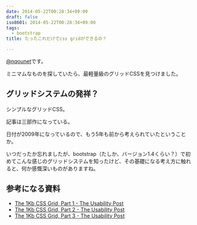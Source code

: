 ```yaml
---
date: 2014-05-22T00:28:34+09:00
draft: false
iso8601: 2014-05-22T00:28:34+09:00
tags:
  - bootstrap
title: たったこれだけでcss gridができるの？

---
```


<p><a href="https://twitter.com/nqounet">@nqounet</a>です。</p>

<p>ミニマムなものを探していたら、最軽量級のグリッドCSSを見つけました。</p>



<h2>グリッドシステムの発祥？</h2>

<p>シンプルなグリッドCSS。</p>

<p>記事は三部作になっている。</p>

<p>日付が2009年になっているので、もう5年も前から考えられていたということか。</p>

<p>いつだったか忘れましたが、bootstrap（たしか、バージョン1.4くらい？）で初めてこんな感じのグリッドシステムを知ったけど、その基礎になる考え方に触れると、何か感慨深いものがありますね。</p>

<h2>参考になる資料</h2>

<ul>
<li><a href="http://usabilitypost.com/2009/05/29/the-1kb-css-grid-part-1/">The 1Kb CSS Grid, Part 1 - The Usability Post</a></li>
<li><a href="http://usabilitypost.com/2009/06/06/the-1kb-css-grid-part-2/">The 1Kb CSS Grid, Part 2 - The Usability Post</a></li>
<li><a href="http://usabilitypost.com/2009/06/19/the-1kb-css-grid-part-3/">The 1Kb CSS Grid, Part 3 - The Usability Post</a></li>
</ul>
    	